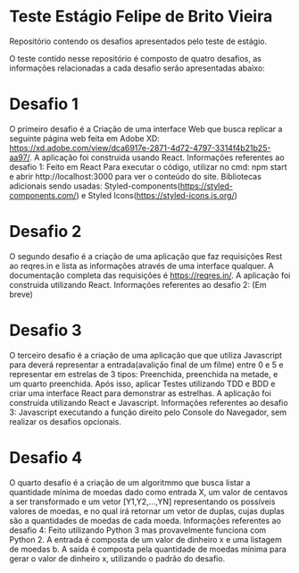 # Teste Estágio Felipe de Brito Vieira
 Repositório contendo os desafios apresentados pelo teste de estágio.

O teste contído nesse repositório é composto de quatro desafios, as informações relacionadas a cada desafio serão apresentadas abaixo:

# Desafio 1
O primeiro desafio é a Criação de uma interface Web que busca replicar a seguinte página web feita em Adobe XD:
https://xd.adobe.com/view/dca6917e-2871-4d72-4797-3314f4b21b25-aa97/.
A aplicação foi construida usando React.
Informações referentes ao desafio 1:
Feito em React
Para executar o código, utilizar no cmd: npm start e abrir http://localhost:3000 para ver o conteúdo do site.
Bibliotecas adicionais sendo usadas: Styled-components(https://styled-components.com/) e Styled Icons(https://styled-icons.js.org/)

# Desafio 2
O segundo desafio é a criação de uma aplicação que faz requisições Rest ao reqres.in e lista as informações através de uma interface qualquer. A documentação completa das requisições é https://reqres.in/.
A aplicação foi construida utilizando React.
Informações referentes ao desafio 2:
(Em breve)

# Desafio 3
O terceiro desafio é a criação de uma aplicação que que utiliza Javascript para deverá representar a entrada(avalição final de um filme) entre 0 e 5 e representar em estrelas de 3 tipos: Preenchida, preenchida na metade, e um quarto preenchida. Após isso, aplicar Testes utilizando TDD e BDD e criar uma interface React para demonstrar as estrelhas.
A aplicação foi construida utilizando React e Javascript.
Informações referentes ao desafio 3:
Javascript executando a função direito pelo Console do Navegador, sem realizar os desafios opcionais.

# Desafio 4
O quarto desafio é a criação de um algoritmmo que busca listar a quantidade mínima de moedas dado como entrada X, um valor de centavos a ser transformado e um vetor [Y1,Y2,...,YN] representando os possíveis valores de moedas, e no qual irá retornar um vetor de duplas, cujas duplas são a quantidades de moedas de cada moeda.
Informações referentes ao desafio 4:
Feito utilizando Python 3 mas provavelmente funciona com Python 2.
A entrada é composta de um valor de dinheiro x e uma listagem de moedas b.
A saída é composta pela quantidade de moedas mínima para gerar o valor de dinheiro x, utilizando o padrão do desafio.
